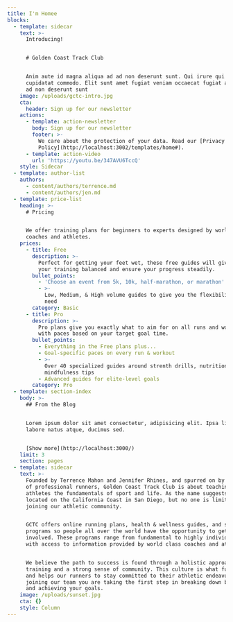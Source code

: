 ```yaml
---
title: I'm Homee
blocks:
  - template: sidecar
    text: >-
      Introducing!


      # Golden Coast Track Club


      Anim aute id magna aliqua ad ad non deserunt sunt. Qui irure qui lorem
      cupidatat commodo. Elit sunt amet fugiat veniam occaecat fugiat aliqua ad
      ad non deserunt sunt
    image: /uploads/gctc-intro.jpg
    cta:
      header: Sign up for our newsletter
    actions:
      - template: action-newsletter
        body: Sign up for our newsletter
        footer: >-
          We care about the protection of your data. Read our [Privacy
          Policy](http://localhost:3002/templates/home#).
      - template: action-video
        url: 'https://youtu.be/347AVU6TccQ'
    style: Sidecar
  - template: author-list
    authors:
      - content/authors/terrence.md
      - content/authors/jen.md
  - template: price-list
    heading: >-
      # Pricing


      We offer training plans for beginners to experts designed by world-class
      coaches and athletes.
    prices:
      - title: Free
        description: >-
          Perfect for getting your feet wet, these free guides will give keep
          your training balanced and ensure your progress steadily.
        bullet_points:
          - 'Choose an event from 5k, 10k, half-marathon, or marathon'
          - >-
            Low, Medium, & High volume guides to give you the flexibility you
            need
        category: Basic
      - title: Pro
        description: >-
          Pro plans give you exactly what to aim for on all runs and workouts
          with paces based on your target goal time.
        bullet_points:
          - Everything in the Free plans plus...
          - Goal-specific paces on every run & workout
          - >-
            Over 40 specialized guides around strenth drills, nutrition and
            mindfulness tips
          - Advanced guides for elite-level goals
        category: Pro
  - template: section-index
    body: >-
      ## From the Blog


      Lorem ipsum dolor sit amet consectetur, adipisicing elit. Ipsa libero
      labore natus atque, ducimus sed.


      [Show more](http://localhost:3000/)
    limit: 3
    section: pages
  - template: sidecar
    text: >-
      Founded by Terrence Mahon and Jennifer Rhines, and spurred on by our team
      of professional runners, Golden Coast Track Club is about teaching
      athletes the fundamentals of sport and life. As the name suggests we are
      located on the California Coast in San Diego, but no one is limited from
      joining our athletic community.


      GCTC offers online running plans, health & wellness guides, and strength
      programs so people all over the world have the opportunity to get
      involved. These programs range from fundamental to highly individualized,
      with access to information provided by world class coaches and athletes.


      We believe the path to success is found through a holistic approach to
      training and a strong sense of community. This culture is what fuels GCTC,
      and helps our runners to stay committed to their athletic endeavors. By
      joining our team you are taking the first step in breaking down barriers
      and achieving your goals.
    image: /uploads/sunset.jpg
    cta: {}
    style: Column
---
```


